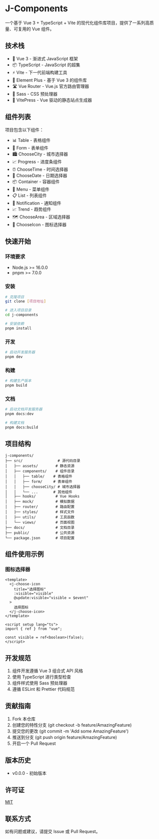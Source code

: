# J-Components

一个基于 Vue 3 + TypeScript + Vite 的现代化组件库项目，提供了一系列高质量、可复用的 Vue 组件。

## 技术栈

- 🚀 Vue 3 - 渐进式 JavaScript 框架
- 📦 TypeScript - JavaScript 的超集
- ⚡ Vite - 下一代前端构建工具
- 🎨 Element Plus - 基于 Vue 3 的组件库
- 🛣️ Vue Router - Vue.js 官方路由管理器
- 🎯 Sass - CSS 预处理器
- 📝 VitePress - Vue 驱动的静态站点生成器

## 组件列表

项目包含以下组件：

- 📊 Table - 表格组件
- 📝 Form - 表单组件
- 🏙️ ChooseCity - 城市选择器
- 📈 Progress - 进度条组件
- ⏰ ChooseTime - 时间选择器
- 📅 ChooseDate - 日期选择器
- 📦 Container - 容器组件
- 📑 Menu - 菜单组件
- 📋 List - 列表组件
- 🔔 Notification - 通知组件
- 📈 Trend - 趋势组件
- 🗺️ ChooseArea - 区域选择器
- 🎨 ChooseIcon - 图标选择器

## 快速开始

### 环境要求

- Node.js >= 16.0.0
- pnpm >= 7.0.0

### 安装

```bash
# 克隆项目
git clone [项目地址]

# 进入项目目录
cd j-components

# 安装依赖
pnpm install
```

### 开发

```bash
# 启动开发服务器
pnpm dev
```

### 构建

```bash
# 构建生产版本
pnpm build
```

### 文档

```bash
# 启动文档开发服务器
pnpm docs:dev

# 构建文档
pnpm docs:build
```

## 项目结构

```
j-components/
├── src/                # 源代码目录
│   ├── assets/        # 静态资源
│   ├── components/    # 组件目录
│   │   ├── table/    # 表格组件
│   │   ├── form/     # 表单组件
│   │   ├── chooseCity/ # 城市选择器
│   │   └── ...       # 其他组件
│   ├── hooks/         # Vue Hooks
│   ├── mock/          # 模拟数据
│   ├── router/        # 路由配置
│   ├── styles/        # 样式文件
│   ├── utils/         # 工具函数
│   └── views/         # 页面视图
├── docs/              # 文档目录
├── public/            # 公共资源
└── package.json       # 项目配置
```

## 组件使用示例

### 图标选择器

```vue
<template>
  <j-choose-icon
    title="选择图标"
    :visible="visible"
    @update:visible="visible = $event"
  >
    选择图标
  </j-choose-icon>
</template>

<script setup lang="ts">
import { ref } from "vue";

const visible = ref<boolean>(false);
</script>
```

## 开发规范

1. 组件开发遵循 Vue 3 组合式 API 风格
2. 使用 TypeScript 进行类型检查
3. 组件样式使用 Sass 预处理器
4. 遵循 ESLint 和 Prettier 代码规范

## 贡献指南

1. Fork 本仓库
2. 创建您的特性分支 (git checkout -b feature/AmazingFeature)
3. 提交您的更改 (git commit -m 'Add some AmazingFeature')
4. 推送到分支 (git push origin feature/AmazingFeature)
5. 开启一个 Pull Request

## 版本历史

- v0.0.0 - 初始版本

## 许可证

[MIT](LICENSE)

## 联系方式

如有问题或建议，请提交 Issue 或 Pull Request。
